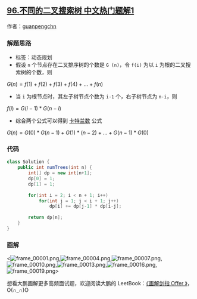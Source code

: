 ## [96.不同的二叉搜索树 中文热门题解1](https://leetcode.cn/problems/unique-binary-search-trees/solutions/100000/hua-jie-suan-fa-96-bu-tong-de-er-cha-sou-suo-shu-b)

作者：[guanpengchn](https://leetcode.cn/u/guanpengchn)

### 解题思路

- 标签：动态规划
- 假设 `n` 个节点存在二叉排序树的个数是 `G (n)`，令 `f(i)` 为以 `i` 为根的二叉搜索树的个数，则

$G(n) = f(1) + f(2) + f(3) + f(4) + ... + f(n)$

- 当 `i` 为根节点时，其左子树节点个数为 `i-1` 个，右子树节点为 `n-i`，则

$f(i) = G(i-1)*G(n-i)$

- 综合两个公式可以得到 [卡特兰数](https://baike.baidu.com/item/%E5%8D%A1%E7%89%B9%E5%85%B0%E6%95%B0 "卡特兰数") 公式

$G(n) = G(0)*G(n-1)+G(1)*(n-2)+...+G(n-1)*G(0)$

### 代码

```Java []
class Solution {
    public int numTrees(int n) {
        int[] dp = new int[n+1];
        dp[0] = 1;
        dp[1] = 1;
        
        for(int i = 2; i < n + 1; i++)
            for(int j = 1; j < i + 1; j++) 
                dp[i] += dp[j-1] * dp[i-j];
        
        return dp[n];
    }
}
```

### 画解

<![frame_00001.png](https://pic.leetcode-cn.com/211b23ff4c8d336e04cca5960c92ebe7d5274d93bc99b41477d030f7056ec90d-frame_00001.png),![frame_00004.png](https://pic.leetcode-cn.com/9edafc7a19d279c8456381b574dfa83ff6f8030cc03a62f050adb36e3c4e8cc8-frame_00004.png),![frame_00007.png](https://pic.leetcode-cn.com/5e13a34a242ad4a1a509b1c54fc17d2e4c81add7d8c5104f96b5f91293af8031-frame_00007.png),![frame_00010.png](https://pic.leetcode-cn.com/96bb714d079c7aef72465216b1f205cbf78865f6bcc3cf69691f7d46096196e0-frame_00010.png),![frame_00013.png](https://pic.leetcode-cn.com/e37104d5c9db70f7126fd20d117eb4841b4759a59addcf4cd795a2968dc2b096-frame_00013.png),![frame_00016.png](https://pic.leetcode-cn.com/69509ce7a83c6c57bc6fb611db21ef1a83c552cc4237e75fb338162c8e128c12-frame_00016.png),![frame_00019.png](https://pic.leetcode-cn.com/79d1b9afd3eab754adaa5f54f2a203b17c9e3fd6c74aa54cf73ad01a6db5344f-frame_00019.png)>


想看大鹏画解更多高频面试题，欢迎阅读大鹏的 LeetBook：[《画解剑指 Offer 》](https://leetcode-cn.com/leetbook/detail/illustrate-lcof/)，O(∩_∩)O